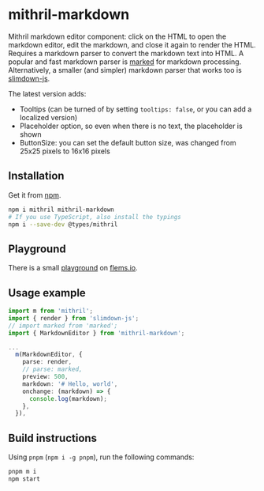 # mithril-markdown

Mithril markdown editor component: click on the HTML to open the markdown editor, edit the markdown, and close it again to render the HTML. Requires a markdown parser to convert the markdown text into HTML. A popular and fast markdown parser is [marked](https://www.npmjs.com/package/marked) for markdown processing. Alternatively, a smaller (and simpler) markdown parser that works too is [slimdown-js](https://www.npmjs.com/package/slimdown-js).

The latest version adds:

- Tooltips (can be turned of by setting `tooltips: false`, or you can add a localized version)
- Placeholder option, so even when there is no text, the placeholder is shown
- ButtonSize: you can set the default button size, was changed from 25x25 pixels to 16x16 pixels

## Installation

Get it from [npm](https://www.npmjs.com/package/mithril-markdown).

```bash
npm i mithril mithril-markdown
# If you use TypeScript, also install the typings
npm i --save-dev @types/mithril
```

## Playground

There is a small [playground](https://flems.io/#0=N4IgzgpgNhDGAuEAmIBcIB08wgDTlgCcB7KKNAbQAZcqBdfAMwEsYdULQA7AQwFsIaTNjwhYxLoklDmfAA7FC8AATBlhCFyQRCygL7LGJPsoDkYKLKTEA7lwC0AKzCmA3AB0u4rmBUBZAE8-HkIAa2s7AFEkZnhFZQBeZWCwiK5o2MUMFPDbdJi4wg8uT29fZQAFHgBzCETlAAoASkSAPlVPZWUYFT4Q3Lt6gANPAGJlAGEACx45REJPMfGAZTh4ZglFrgAqbYmAGQBJCYBpZQB5ADlkyOUAFXPlZbuAQQAlO+VIgBFDu8PLgBxXZbABqzDAsWUFEBxGI1RgdAaU3g8DkYFQAHpMTZcRhqnCERAMOI+E0MFs7lMIcoaTxlGApooVJYuMStpdbMp4NSwLS+fSAG46ALdCTVbrMNm4WmSTTaJDc4jKGyEWay7lTOrITKEDDKABCAFcVDZYkyTZK2QAjDQ8UJgGVgZU2LVcFV1OQ6RiKEz0vhGqDrVl1HgIDZcGVQxnEQOK611eB2xCKngChlSolW9klLhUml0hlMpSS3wU9JhqbZ-kMiByEI8FPKa2i+kh20Qe3lvyB4NS0PhiR8mNx5ue72+5DKCTKTuwKsh8ueZZMuRyTOl+CoTz2ZSHRAmACMO73B+UACZPENip11BB4EbCO7gLeuoLmBAbKhGi0Eu0X+6XRARoD5PsofANIEORpBkhQymo9aEJA34aFoOgyn0qR5DKcgaO+n7fgALFQVD6E0r76Lgt56J4NG5nwGB8LGkgNNYsBGgIkgYNaxBIAEMpVLUTSiJAMCDj4QgAMySag54AOwgHoDAgKyDqUNw-CCOgfDmoQrCiI+5DoCiaIYtiRpcHIoTVCSxB8JiOk8npUAAALnhgVAYIRDm6awjFShgziiPAARekIYBEMwcyKbgGkCEIjlTM59iYQMXAGYQRkgCZ6JYpiFlWTZpI+U5rApf0aQuZ5kkeZiMS+CVSVlalaSBTg+AhWF6ARXp0X4KJawRuwICHgArLJACcABsVCjYpdB6EAA) on [flems.io](https://flems.io).

## Usage example

```ts
import m from 'mithril';
import { render } from 'slimdown-js';
// import marked from 'marked';
import { MarkdownEditor } from 'mithril-markdown';

...
  m(MarkdownEditor, {
    parse: render,
    // parse: marked,
    preview: 500,
    markdown: '# Hello, world',
    onchange: (markdown) => {
      console.log(markdown);
    },
  }),
```

## Build instructions

Using `pnpm` (`npm i -g pnpm`), run the following commands:

```bash
pnpm m i
npm start
```
